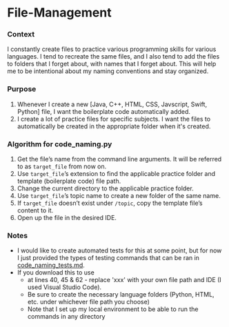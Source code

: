 # File-Management

### Context
I constantly create files to practice various programming skills for various languages. I tend to recreate the same files, and I
also tend to add the files to folders that I forget about, with names that I forget about. This will 
help me to be intentional about my naming conventions and stay organized.

### Purpose
1. Whenever I create a new [Java, C++, HTML, CSS, Javscript, Swift, Python] file, I want the 
   boilerplate code automatically added.
2. I create a lot of practice files for specific subjects. I want the files to automatically be created in the appropriate folder when it's created.

### Algorithm for code_naming.py
1. Get the file’s name from the command line arguments. It will be referred to as `target_file` from now on.
2. Use `target_file`’s extension to find the applicable practice folder and template (boilerplate code) file path.
3. Change the current directory to the applicable practice folder.
4. Use `target_file`’s topic name to create a new folder of the same name.
5. If `target_file` doesn’t exist under `/topic`, copy the template file’s content to it.
6. Open up the file in the desired IDE.

### Notes
- I would like to create automated tests for this at some point, but for now I just provided the types of testing commands that can be ran in [code_naming_tests.md](https://github.com/sharellcodes/File-Organization/blob/main/tests.md).
- If you download this to use
   - at lines 40, 45 & 62 - replace 'xxx' with your own file path and IDE (I used Visual Studio Code).
   - Be sure to create the necessary language folders (Python, HTML, etc. under whichever file path you choose)
   - Note that I set up my local environment to be able to run the commands in any directory
